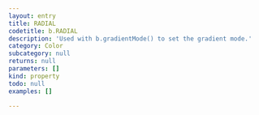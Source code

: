 ```yaml
---
layout: entry
title: RADIAL
codetitle: b.RADIAL
description: 'Used with b.gradientMode() to set the gradient mode.'
category: Color
subcategory: null
returns: null
parameters: []
kind: property
todo: null
examples: []

---
```

